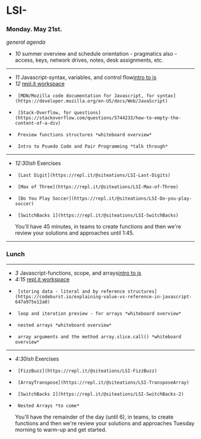 # LSI- 

### Monday. May 21st.
*general agenda* 


+ *10* summer overview and schedule orientation - pragmatics also - access, keys, network drives, notes, desk assignments, etc. 
---
+ *11* Javascript-syntax, variables, and control flow[intro to js](https://www.codecademy.com/learn/introduction-to-javascript)
+ *12* [repl.it workspace](https://repl.it/)
+      [MDN/Mozilla code documentation for Javascript, for syntax](https://developer.mozilla.org/en-US/docs/Web/JavaScript)
+      [Stack-Overflow, for questions](https://stackoverflow.com/questions/5744233/how-to-empty-the-content-of-a-div)
+      Preview functions structures *whiteboard overview*
+      Intro to Psuedo Code and Pair Programming *talk through*
---
+ *12:30ish* Exercises
+      [Last Digit](https://repl.it/@siteations/LSI-Last-Digits)
+      [Max of Three](https://repl.it/@siteations/LSI-Max-of-Three)
+      [Do You Play Soccer](https://repl.it/@siteations/LSI-Do-you-play-soccer)
+      [SwitchBacks 1](https://repl.it/@siteations/LSI-SwitchBacks)
   
   You'll have 45 minutes, in teams to create functions and then we're review your solutions and approaches until 1:45.
---
### Lunch
---
+ *3* Javascript-functions, scope, and arrays[intro to js](https://www.codecademy.com/learn/introduction-to-javascript)
+ *4:15* [repl.it workspace](https://repl.it/)
+      [storing data - literal and by reference structures](https://codeburst.io/explaining-value-vs-reference-in-javascript-647a975e12a0)
+      loop and iteration preview - for arrays *whiteboard overview*
+      nested arrays *whiteboard overview*
+      array arguments and the method array.slice.call() *whiteboard overview*
---
+ *4:30ish* Exercises
+      [FizzBuzz](https://repl.it/@siteations/LSI-FizzBuzz)
+      [ArrayTranspose](https://repl.it/@siteations/LSI-TransposeArray)
+      [SwitchBacks 2](https://repl.it/@siteations/LSI-SwitchBacks-2)
+      Nested Arrays *to come*
   
   You'll have the remainder of the day (until 6), in teams, to create functions and then we're review your solutions and approaches Tuesday morning to warm-up and get started.
   
   
  
